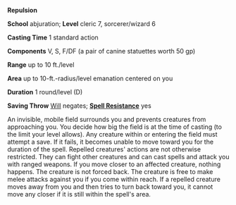  **Repulsion**

**School** abjuration; **Level** cleric 7, sorcerer/wizard 6

**Casting Time** 1 standard action

**Components** V, S, F/DF (a pair of canine statuettes worth 50 gp)

**Range** up to 10 ft./level

**Area** up to 10-ft.-radius/level emanation centered on you

**Duration** 1 round/level (D)

**Saving Throw** [Will](../combat.html#_will) negates; **[Spell Resistance](../glossary.html#_spell-resistance)** yes

An invisible, mobile field surrounds you and prevents creatures from approaching you. You decide how big the field is at the time of casting (to the limit your level allows). Any creature within or entering the field must attempt a save. If it fails, it becomes unable to move toward you for the duration of the spell. Repelled creatures' actions are not otherwise restricted. They can fight other creatures and can cast spells and attack you with ranged weapons. If you move closer to an affected creature, nothing happens. The creature is not forced back. The creature is free to make melee attacks against you if you come within reach. If a repelled creature moves away from you and then tries to turn back toward you, it cannot move any closer if it is still within the spell's area.

